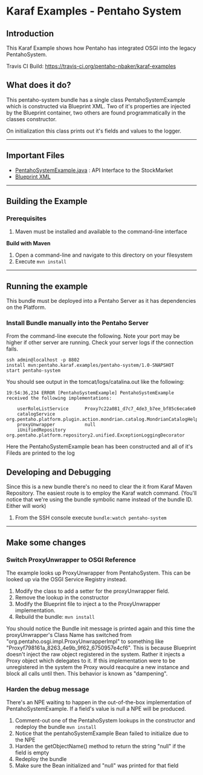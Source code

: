 # Karaf Examples - Pentaho System
## Introduction
This Karaf Example shows how Pentaho has integrated OSGI into the legacy PentahoSystem. 

Travis CI Build: https://travis-ci.org/pentaho-nbaker/karaf-examples

## What does it do?
This pentaho-system bundle has a single class PentahoSystemExample which is constructed via Blueprint XML. 
Two of it's properties are injected by the Blueprint container, two others are found programmatically
in the classes constructor.

On initialization this class prints out it's fields and values to the logger.


---

## Important Files
* [PentahoSystemExample.java](src/main/java/org/pentaho/karaf/examples/pentahosystem/PentahoSystemExample.java) : API Interface to the StockMarket
* [Blueprint XML](src/main/resources/OSGI-INF/blueprint/beans.xml) 

---

## Building the Example
### Prerequisites
1. Maven must be installed and available to the command-line interface

__Build with Maven__

1. Open a command-line and navigate to this directory on your filesystem
2. Execute `mvn install`

---

## Running the example
This bundle must be deployed into a Pentaho Server as it has dependencies on the Platform.

### Install Bundle manually into the Pentaho Server
From the command-line execute the following. Note your port may be higher if other server are running.
Check your server logs if the connection fails.
```
ssh admin@localhost -p 8802
install mvn:pentaho.karaf.examples/pentaho-system/1.0-SNAPSHOT
start pentaho-system
```

You should see output in the tomcat/logs/catalina.out like the following:
```
19:54:36,234 ERROR [PentahoSystemExample] PentahoSystemExample received the following implementations:

	userRoleListService      Proxy7c22a081_d7c7_4de3_b7ee_bf85c6eca6e0
	catalogService           org.pentaho.platform.plugin.action.mondrian.catalog.MondrianCatalogHelper
	proxyUnwrapper           null
	iUnifiedRepository       org.pentaho.platform.repository2.unified.ExceptionLoggingDecorator
```

Here the PentahoSystemExample bean has been constructed and all of it's Fileds are printed to the log


## Developing and Debugging
Since this is a new bundle there's no need to clear the it from Karaf Maven Repository. The easiest route
is to employ the Karaf watch command. (You'll notice that we're using the bundle symbolic name instead of 
the bundle ID. Either will work)
1. From the SSH console execute `bundle:watch pentaho-system`

---

## Make some changes
### Switch ProxyUnwrapper to OSGI Reference

The example looks up ProxyUnwrapper from PentahoSystem. This can be looked up via the OSGI Service 
Registry instead. 
1. Modify the class to add a setter for the proxyUnwrapper field.
2. Remove the lookup in the constructor
3. Modify the Blueprint file to inject a <reference> to the ProxyUnwrapper implementation.
4. Rebuild the bundle: `mvn install`

You should notice the Bundle init message is printed again and this time the proxyUnwrapper's Class Name
has switched from "org.pentaho.osgi.impl.ProxyUnwrapperImpl" to something like 
"Proxyf798161a_8263_4e9b_9f62_6750957e4cf6". This is because Blueprint doesn't inject 
the raw object registered in the system. Rather it injects a Proxy object which delegates to it. If this
implementation were to be unregistered in the system the Proxy would reacquire a new instance and block all
calls until then. This behavior is known as "dampening". 

### Harden the debug message
There's an NPE waiting to happen in the out-of-the-box implementation of PentahoSystemExample. If a field's 
value is null a NPE will be produced.

1. Comment-out one of the PentahoSystem lookups in the constructor and redeploy the bundle `mvn install`
2. Notice that the pentahoSystemExample Bean failed to initialize due to the NPE
3. Harden the getObjectName() method to return the string "null" if the field is empty
4. Redeploy the bundle
4. Make sure the Bean initialized and "null" was printed for that field